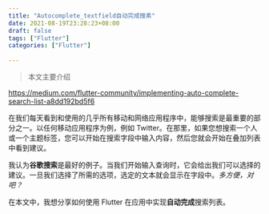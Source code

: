 ```yaml
---
title: "Autocomplete_textfield自动完成搜素"
date: 2021-08-19T23:28:23+08:00
draft: false
tags: ["Flutter"]
categories: ["Flutter"]
 
---
```


> 本文主要介绍

<!--more-->

https://medium.com/flutter-community/implementing-auto-complete-search-list-a8dd192bd5f6

在我们每天看到和使用的几乎所有移动和网络应用程序中，能够搜索是最重要的部分之一。以任何移动应用程序为例，例如 Twitter。在那里，如果您想搜索一个人或一个主题标签，您可以开始在搜索字段中输入内容，然后您就会开始在叠加列表中看到建议。

我认为**谷歌搜索**是最好的例子。当我们开始输入查询时，它会给出我们可以选择的建议。一旦我们选择了所需的选项，选定的文本就会显示在字段中。*多方便，对吧？*

在本文中，我想分享如何使用 Flutter 在应用中实现**自动完成**搜索列表。